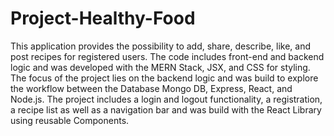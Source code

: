 ﻿# Project-Healthy-Food

This application provides the possibility to add, share, describe, like, and post recipes for registered users. The code includes front-end and backend logic and was developed with the MERN Stack, JSX, and CSS for styling. The focus of the project lies on the backend logic and was build to explore the workflow between the Database Mongo DB, Express, React, and Node.js. The project includes a login and logout functionality, a registration, a recipe list as well as a navigation bar and was build with the React Library using reusable Components. 
